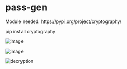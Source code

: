 # pass-gen

Module needed: https://pypi.org/project/cryptography/

pip install cryptography


![image](https://user-images.githubusercontent.com/97634536/192098749-e2571047-d1f6-4865-aedd-d9fcc45095e3.png)

![image](https://user-images.githubusercontent.com/97634536/192098787-05d07604-9e54-4fba-b8d3-c62c671a8456.png)

![decryption](https://user-images.githubusercontent.com/97634536/197052727-54680b0c-3493-4593-b054-890e5c934246.png)
